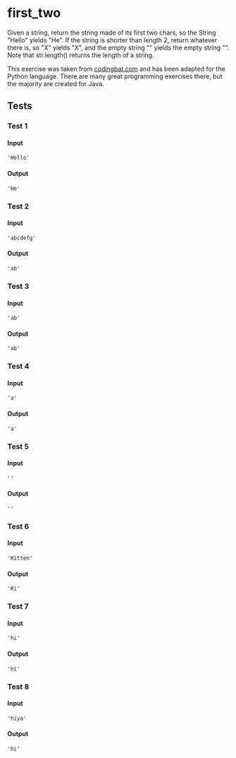 # first_two




Given a string, return the string made of its first two chars, so the String "Hello" yields "He". If the string is shorter than length 2, return whatever there is, so "X" yields "X", and the empty string "" yields the empty string "". Note that str.length() returns the length of a string.

This exercise was taken from [codingbat.com](https://codingbat.com/prob/p163411) and has been adapted for the Python language. There are many great programming exercises there, but the majority are created for Java.






## Tests
### Test 1
#### Input
```
'Hello'
```
#### Output
```
'He'
```
### Test 2
#### Input
```
'abcdefg'
```
#### Output
```
'ab'
```
### Test 3
#### Input
```
'ab'
```
#### Output
```
'ab'
```
### Test 4
#### Input
```
'a'
```
#### Output
```
'a'
```
### Test 5
#### Input
```
''
```
#### Output
```
''
```
### Test 6
#### Input
```
'Kitten'
```
#### Output
```
'Ki'
```
### Test 7
#### Input
```
'hi'
```
#### Output
```
'hi'
```
### Test 8
#### Input
```
'hiya'
```
#### Output
```
'hi'
```

